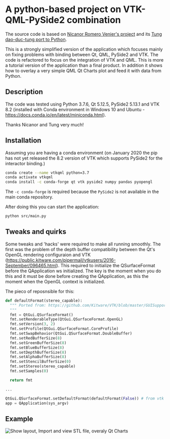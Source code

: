# A python-based project on VTK-QML-PySide2 combination

The source code is based on [Nicanor Romero Venier's project](https://github.com/nicanor-romero/QtVtk) and its [Tung
dao-duc-tung port to Python](https://github.com/dao-duc-tung/QtVTK-Py).

This is a strongly simplified version of the application which focuses mainly on fixing problems with binding between Qt, QML, PySide2 and VTK. The code is refactored to focus on the integration of VTK and QML. This is more a tutorial version of the application than a final product. In addition it shows how to overlay a very simple QML Qt Charts plot and feed it with data from Python.

## Description

The code was tested using Python 3.7.6, Qt 5.12.5, PySide2 5.13.1 and VTK 8.2 (installed with Conda environment in Windows 10 and Ubuntu - https://docs.conda.io/en/latest/miniconda.html).

Thanks Nicanor and Tung very much!

## Installation

Assuming you are having a conda environment (on January 2020 the pip has not yet released the 8.2 version of VTK which supports PySide2 for the interactor binding.)

```sh
conda create --name vtkqml python=3.7
conda activate vtkqml
conda install -c conda-forge qt vtk pyside2 numpy pandas pyopengl
```

The `-c conda-forge` is required because the `PySide2` is not available in the main conda repository.

After doing this you can start the application:

```sh
python src/main.py
```

## Tweaks and quirks 

Some tweaks and 'hacks' were required to make all running smoothly. The first was the problem of the depth buffer compatibility between the Qt's OpenGL rendering configuraion and VTK (https://public.kitware.com/pipermail/vtkusers/2016-September/096465.html). This required to initialize the QSurfaceFormat before the QApplication ws initialized. The key is the moment when you do this and it must be done before creating the QApplication, as this the moment when the OpenGL context is initialized.

The pieco of reposnsible for this:

```python
def defaultFormat(stereo_capable):
  """ Ported from: https://github.com/Kitware/VTK/blob/master/GUISupport/Qt/QVTKRenderWindowAdapter.cxx
  """
  fmt = QtGui.QSurfaceFormat()
  fmt.setRenderableType(QtGui.QSurfaceFormat.OpenGL)
  fmt.setVersion(3, 2)
  fmt.setProfile(QtGui.QSurfaceFormat.CoreProfile)
  fmt.setSwapBehavior(QtGui.QSurfaceFormat.DoubleBuffer)
  fmt.setRedBufferSize(8)
  fmt.setGreenBufferSize(8)
  fmt.setBlueBufferSize(8)
  fmt.setDepthBufferSize(8)
  fmt.setAlphaBufferSize(8)
  fmt.setStencilBufferSize(0)
  fmt.setStereo(stereo_capable)
  fmt.setSamples(0)

  return fmt

...

QtGui.QSurfaceFormat.setDefaultFormat(defaultFormat(False)) # from vtk 8.2.0
app = QApplication(sys_argv)
```

## Example

![Show layout, Import and view STL file, overaly Qt Charts](resources/qt-vtk-qml-pyside2-demo.gif "Import and view STL files")

